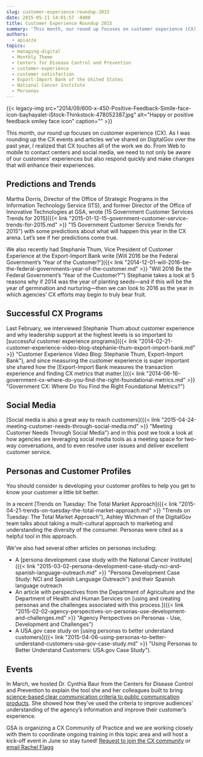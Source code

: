 ```yaml
---
slug: customer-experience-roundup-2015
date: 2015-05-11 14:01:57 -0400
title: Customer Experience Roundup 2015
summary: 'This month, our round up focuses on customer experience (CX). As I was rounding up the CX events and articles we’ve shared on DigitalGov over the past year, I realized that CX touches all of the work we do. From Web to mobile to contact centers and social media, we need to not only be'
authors:
  - apiazza
topics:
  - managing-digital
  - Monthly Theme
  - Centers for Disease Control and Prevention
  - customer-experience
  - customer satisfaction
  - Export-Import Bank of the United States
  - National Cancer Institute
  - Personas
---
```


{{< legacy-img src="2014/09/600-x-450-Positive-Feedback-Simile-face-icon-bayhayalet-iStock-Thinkstock-478052387.jpg" alt="Happy or positive feedback smiley face icon" caption="" >}} 

This month, our round up focuses on customer experience (CX). As I was rounding up the CX events and articles we’ve shared on DigitalGov over the past year, I realized that CX touches all of the work we do. From Web to mobile to contact centers and social media, we need to not only be aware of our customers’ experiences but also respond quickly and make changes that will enhance their experiences.

## Predictions and Trends

Martha Dorris, Director of the Office of Strategic Programs in the Information Technology Service (ITS), and former Director of the Office of Innovative Technologies at GSA, wrote [15 Government Customer Services Trends for 2015]({{< link "2015-01-12-15-government-customer-service-trends-for-2015.md" >}} "15 Government Customer Service Trends for 2015") with some predictions about what will happen this year in the CX arena. Let’s see if her predictions come true.

We also recently had Stephanie Thum, Vice President of Customer Experience at the Export-Import Bank write [Will 2016 be the Federal Government’s ‘Year of the Customer?’]({{< link "2014-12-01-will-2016-be-the-federal-governments-year-of-the-customer.md" >}} "Will 2016 Be the Federal Government’s ‘Year of the Customer?’") Stephanie takes a look at 5 reasons why if 2014 was the year of planting seeds—and if this will be the year of germination and nurturing—then we can look to 2016 as the year in which agencies’ CX efforts may begin to truly bear fruit.

## Successful CX Programs

Last February, we interviewed Stephanie Thum about customer experience and why leadership support at the highest levels is so important to [successful customer experience programs]({{< link "2014-02-21-customer-experience-video-blog-stephanie-thum-export-import-bank.md" >}} "Customer Experience Video Blog: Stephanie Thum, Export-Import Bank"), and since measuring the customer experience is super important she shared how the [Export-Import Bank measures the transaction experience and finding CX metrics that matter.]({{< link "2014-06-16-government-cx-where-do-you-find-the-right-foundational-metrics.md" >}} "Government CX:  Where Do You Find the Right Foundational Metrics?")

## Social Media

 [Social media is also a great way to reach customers]({{< link "2015-04-24-meeting-customer-needs-through-social-media.md" >}} "Meeting Customer Needs Through Social Media") and in this post we took a look at how agencies are leveraging social media tools as a meeting space for two-way conversations, and to even resolve user issues and deliver excellent customer service.

## Personas and Customer Profiles

You should consider is developing your customer profiles to help you get to know your customer a little bit better.

In a recent [Trends on Tuesday: The Total Market Approach]({{< link "2015-04-21-trends-on-tuesday-the-total-market-approach.md" >}} "Trends on Tuesday: The Total Market  Approach"), Ashley Wichman of the DigitalGov team talks about taking a multi-cultural approach to marketing and understanding the diversity of the consumer. Personas were cited as a helpful tool in this approach.

We’ve also had several other articles on personas including:

  * A [persona development case study with the National Cancer Institute]({{< link "2015-03-02-persona-development-case-study-nci-and-spanish-language-outreach.md" >}} "Persona Development Case Study: NCI and Spanish Language Outreach") and their Spanish language outreach
  * An article with perspectives from the Department of Agriculture and the Department of Health and Human Services on [using and creating personas and the challenges associated with this process.]({{< link "2015-02-02-agency-perspectives-on-personas-use-development-and-challenges.md" >}} "Agency Perspectives on Personas - Use, Development and Challenges")
  * A USA.gov case study on [using personas to better understand customers]({{< link "2015-04-06-using-personas-to-better-understand-customers-usa-gov-case-study.md" >}} "Using Personas to Better Understand Customers: USA.gov Case Study").

## Events

In March, we hosted Dr. Cynthia Baur from the Centers for Disease Control and Prevention to explain the tool she and her colleagues built to bring [science-based clear communication criteria to public communication products](https://www.youtube.com/watch?v=HdHAAaCNirk&feature=youtube_gdata). She showed how they’ve used the criteria to improve audiences’ understanding of the agency’s information and improve their customer&#8217;s experience.

GSA is organizing a CX Community of Practice and we are working closely with them to coordinate ongoing training in this topic area and will host a kick-off event in June so stay tuned! [Request to join the CX community](https://docs.google.com/a/gsa.gov/forms/d/1hzJbZChUg2TRLi_MiC4nAbB-HKUOerBF2kL0qO38fPo/viewform) or [email Rachel Flagg](mailto:%20Rachel.Flagg@gsa.gov)